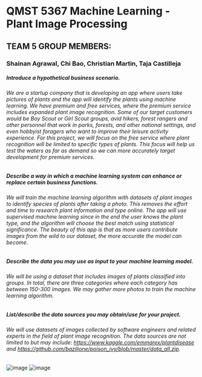 # QMST 5367 Machine Learning - Plant Image Processing

## TEAM 5 GROUP MEMBERS:
### Shainan Agrawal, Chi Bao, Christian Martin, Taja Castilleja


##### Introduce a hypothetical business scenario. 
###### We are a startup company that is developing an app where users take pictures of plants and the app will identify the plants using machine learning. We have premium and free services, where the premium service includes expanded plant image recognition. Some of our target customers would be Boy Scout or Girl Scout groups, avid hikers, forest rangers and other personnel that work in parks, forests, and other national settings, and even hobbyist foragers who want to improve their leisure activity experience. For this project, we will focus on the free service where plant recognition will be limited to specific types of plants. This focus will help us test the waters as far as demand so we can more accurately target development for premium services.

##### Describe a way in which a machine learning system can enhance or replace certain business functions. 
###### We will train the machine learning algorithm with datasets of plant images to identify species of plants after taking a photo. This removes the effort and time to research plant information and type online. The app will use supervised machine learning since in the end the user knows the plant type, and the algorithm will choose the best match using statistical significance. The beauty of this app is that as more users contribute images from the wild to our dataset, the more accurate the model can become.

##### Describe the data you may use as input to your machine learning model. 
###### We will be using a dataset that includes images of plants classified into groups. In total, there are three categories where each category has between 150-300 images. We may gather more photos to train the machine learning algorithm.

##### List/describe the data sources you may obtain/use for your project. 
###### We will use datasets of images collected by software engineers and related experts in the field of plant image recognition. The data sources are not limited to but may include: https://www.kaggle.com/emmarex/plantdisease and https://github.com/bazilione/poison_ivy/blob/master/data_all.zip.





![image](https://user-images.githubusercontent.com/70920238/116766896-8ac0c100-a9f2-11eb-8144-7f00e860efb1.png)
![image](https://user-images.githubusercontent.com/70920238/116766912-a1671800-a9f2-11eb-80d3-cae7e59acb2c.png)







